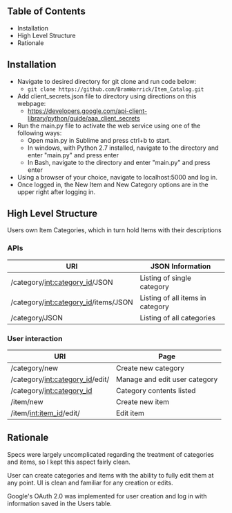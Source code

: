 ## Table of Contents
* Installation
* High Level Structure
* Rationale


## Installation

* Navigate to desired directory for git clone and run code below:
	* `git clone https://github.com/BramWarrick/Item_Catalog.git`
* Add client_secrets.json file to directory using directions on this webpage:
	* https://developers.google.com/api-client-library/python/guide/aaa_client_secrets
* Run the main.py file to activate the web service using one of the following ways:
	* Open main.py in Sublime and press ctrl+b to start.
	* In windows, with Python 2.7 installed, navigate to the directory and enter "main.py" and press enter
	* In Bash, navigate to the directory and enter "main.py" and press enter
* Using a browser of your choice, navigate to localhost:5000 and log in.
* Once logged in, the New Item and New Category options are in the upper right after logging in.


## High Level Structure

Users own Item Categories, which in turn hold Items with their descriptions  

### APIs
| URI                                    | JSON Information                 |
|----------------------------------------|----------------------------------|
| /category/<int:category_id>/JSON       | Listing of single category       |
| /category/<int:category_id>/items/JSON | Listing of all items in category |
| /category/JSON                         | Listing of all categories        |

### User interaction
| URI                                | Page                           |
|------------------------------------|--------------------------------|
| /category/new                      | Create new category            |
| /category/<int:category_id>/edit/  | Manage and edit user category  |
| /category/<int:category_id>        | Category contents listed       |
| /item/new                          | Create new item                |
| /item/<int:item_id>/edit/          | Edit item                      |


## Rationale

Specs were largely uncomplicated regarding the treatment of categories and items, so I kept this aspect fairly clean.  
  
User can create categories and items with the ability to fully edit them at any point. UI is clean and familiar for any creation or edits.  
  
Google's OAuth 2.0 was implemented for user creation and log in with information saved in the Users table.  